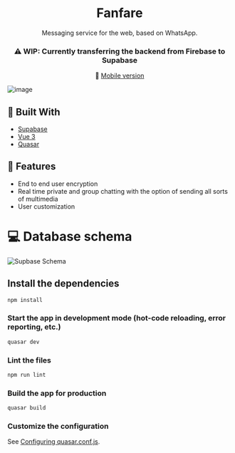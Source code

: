 <h1 align=center>Fanfare</h1>
<p align=center>Messaging service for the web, based on WhatsApp.</p>

<h3 align=center>
⚠️ WIP: Currently transferring the backend from Firebase to Supabase
</h3>

<p align=center>
  📱 <a href="https://github.com/MatijaNovosel/chat-app"> Mobile version </a>
</p>

![image](https://user-images.githubusercontent.com/36193643/144072641-3a353892-48ab-4c95-9f27-cbbd3f7e4e4b.png)

## 🔨 Built With

- [Supabase](https://supabase.com/)
- [Vue 3](https://vuejs.org/)
- [Quasar](https://quasar.dev/)

## 🚀 Features

- End to end user encryption
- Real time private and group chatting with the option of sending all sorts of multimedia
- User customization

# 💻 Database schema
![Supbase Schema](https://user-images.githubusercontent.com/36193643/182314088-dde12f20-8181-4a3f-bac6-fa86d9032a6a.png)

## Install the dependencies
```bash
npm install
```

### Start the app in development mode (hot-code reloading, error reporting, etc.)
```bash
quasar dev
```

### Lint the files
```bash
npm run lint
```

### Build the app for production
```bash
quasar build
```

### Customize the configuration
See [Configuring quasar.conf.js](https://quasar.dev/quasar-cli/quasar-conf-js).
